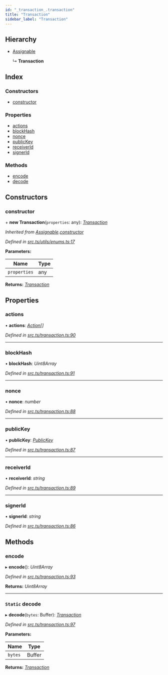 ```yaml
---
id: "_transaction_.transaction"
title: "Transaction"
sidebar_label: "Transaction"
---
```


## Hierarchy

* [Assignable](_utils_enums_.assignable.md)

  ↳ **Transaction**

## Index

### Constructors

* [constructor](_transaction_.transaction.md#constructor)

### Properties

* [actions](_transaction_.transaction.md#actions)
* [blockHash](_transaction_.transaction.md#blockhash)
* [nonce](_transaction_.transaction.md#nonce)
* [publicKey](_transaction_.transaction.md#publickey)
* [receiverId](_transaction_.transaction.md#receiverid)
* [signerId](_transaction_.transaction.md#signerid)

### Methods

* [encode](_transaction_.transaction.md#encode)
* [decode](_transaction_.transaction.md#static-decode)

## Constructors

###  constructor

\+ **new Transaction**(`properties`: any): *[Transaction](_transaction_.transaction.md)*

*Inherited from [Assignable](_utils_enums_.assignable.md).[constructor](_utils_enums_.assignable.md#constructor)*

*Defined in [src.ts/utils/enums.ts:17](https://github.com/nearprotocol/nearlib/blob/de49029/src.ts/utils/enums.ts#L17)*

**Parameters:**

Name | Type |
------ | ------ |
`properties` | any |

**Returns:** *[Transaction](_transaction_.transaction.md)*

## Properties

###  actions

• **actions**: *[Action](_transaction_.action.md)[]*

*Defined in [src.ts/transaction.ts:90](https://github.com/nearprotocol/nearlib/blob/de49029/src.ts/transaction.ts#L90)*

___

###  blockHash

• **blockHash**: *Uint8Array*

*Defined in [src.ts/transaction.ts:91](https://github.com/nearprotocol/nearlib/blob/de49029/src.ts/transaction.ts#L91)*

___

###  nonce

• **nonce**: *number*

*Defined in [src.ts/transaction.ts:88](https://github.com/nearprotocol/nearlib/blob/de49029/src.ts/transaction.ts#L88)*

___

###  publicKey

• **publicKey**: *[PublicKey](_utils_key_pair_.publickey.md)*

*Defined in [src.ts/transaction.ts:87](https://github.com/nearprotocol/nearlib/blob/de49029/src.ts/transaction.ts#L87)*

___

###  receiverId

• **receiverId**: *string*

*Defined in [src.ts/transaction.ts:89](https://github.com/nearprotocol/nearlib/blob/de49029/src.ts/transaction.ts#L89)*

___

###  signerId

• **signerId**: *string*

*Defined in [src.ts/transaction.ts:86](https://github.com/nearprotocol/nearlib/blob/de49029/src.ts/transaction.ts#L86)*

## Methods

###  encode

▸ **encode**(): *Uint8Array*

*Defined in [src.ts/transaction.ts:93](https://github.com/nearprotocol/nearlib/blob/de49029/src.ts/transaction.ts#L93)*

**Returns:** *Uint8Array*

___

### `Static` decode

▸ **decode**(`bytes`: Buffer): *[Transaction](_transaction_.transaction.md)*

*Defined in [src.ts/transaction.ts:97](https://github.com/nearprotocol/nearlib/blob/de49029/src.ts/transaction.ts#L97)*

**Parameters:**

Name | Type |
------ | ------ |
`bytes` | Buffer |

**Returns:** *[Transaction](_transaction_.transaction.md)*
